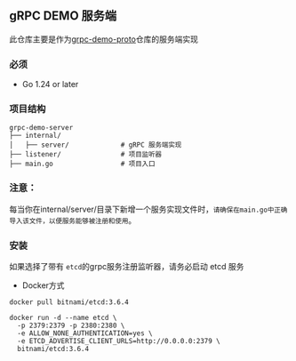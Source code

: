 ## gRPC DEMO 服务端

此仓库主要是作为[grpc-demo-proto](https://github.com/archine/grpc-demo-proto)仓库的服务端实现

### 必须

- Go 1.24 or later

### 项目结构

```
grpc-demo-server
├── internal/
│   ├── server/             # gRPC 服务端实现
├── listener/               # 项目监听器
├── main.go                 # 项目入口
```

### 注意：
每当你在internal/server/目录下新增一个服务实现文件时，``请确保在main.go中正确导入该文件，以便服务能够被注册和使用``。

### 安装
如果选择了带有 ``etcd``的grpc服务注册监听器，请务必启动 etcd 服务
* Docker方式
```shell
docker pull bitnami/etcd:3.6.4

docker run -d --name etcd \
  -p 2379:2379 -p 2380:2380 \
  -e ALLOW_NONE_AUTHENTICATION=yes \
  -e ETCD_ADVERTISE_CLIENT_URLS=http://0.0.0.0:2379 \
  bitnami/etcd:3.6.4
```